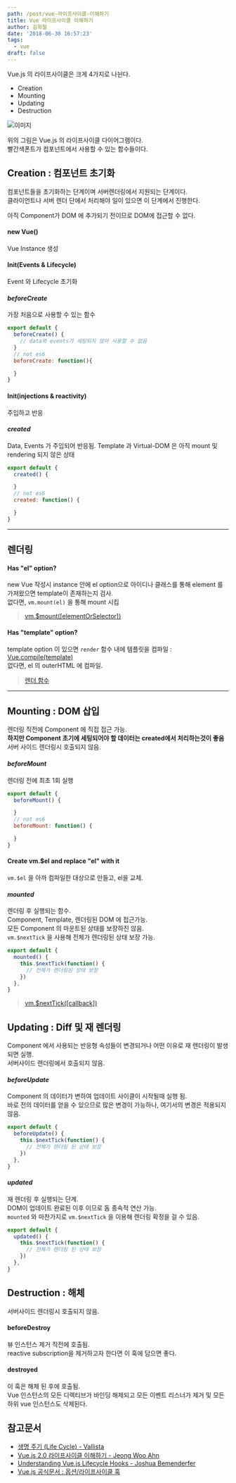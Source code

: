 ```yaml
---
path: /post/vue-라이프사이클-이해하기
title: Vue 라이프사이클 이해하기
author: 김희철
date: '2018-06-30 16:57:23'
tags:
  - vue
draft: false
---
```


Vue.js 의 라이프사이클은 크게 4가지로 나뉜다.

- Creation
- Mounting
- Updating
- Destruction

![이미지](https://kr.vuejs.org/images/lifecycle.png)

위의 그림은 Vue.js 의 라이프사이클 다이어그램이다.  
빨간색폰트가 컴포넌트에서 사용할 수 있는 함수들이다.

## Creation : 컴포넌트 초기화

컴포넌트들을 초기화하는 단계이며 서버렌더링에서 지원되는 단계이다.  
클라이언트나 서버 렌더 단에서 처리해야 일이 있으면 이 단계에서 진행한다.

아직 Component가 DOM 에 추가되기 전이므로 DOM에 접근할 수 없다.

#### new Vue()

Vue Instance 생성

#### Init(Events & Lifecycle)

Event 와 Lifecycle 초기화

#### _beforeCreate_

가장 처음으로 사용할 수 있는 함수

```javascript
export default {
  beforeCreate() {
    // data와 events가 세팅되지 않아 사용할 수 없음
  }
  // not es6
  beforeCreate: function(){

  }
}
```

#### Init(injections & reactivity)

주입하고 반응

#### _created_

Data, Events 가 주입되어 반응됨. Template 과 Virtual-DOM 은 아직 mount 및 rendering 되지 않은 상태

```javascript
export default {
  created() {

  }
  // not es6
  created: function() {

  }
}
```

---

## 렌더링

#### Has "el" option?

new Vue 작성시 instance 안에 el option으로 아이디나 클래스를 통해 element 를 가져왔으면 template이 존재하는지 검사.  
없다면, `vm.mount(el)` 을 통해 mount 시킴

> [vm.\$mount([elementOrSelector])](https://kr.vuejs.org/v2/api/index.html#vm-mount)

#### Has "template" option?

template option 이 있으면 `render` 함수 내에 템플릿을 컴파일 : [Vue.compile(template)](https://kr.vuejs.org/v2/api/index.html#Vue-compile)  
없다면, el 의 outerHTML 에 컴파일.

> [렌더 함수](https://kr.vuejs.org/v2/guide/render-function.html)

---

## Mounting : DOM 삽입

렌더링 직전에 Component 에 직접 접근 가능.  
**하지만 Component 초기에 세팅되어야 할 데이터는 created에서 처리하는것이 좋음**  
서버 사이드 렌더링시 호출되지 않음.

#### _beforeMount_

렌더링 전에 최초 1회 실행

```javascript
export default {
  beforeMount() {

  }
  // not es6
  beforeMount: function() {

  }
}
```

#### Create vm.\$el and replace "el" with it

`vm.$el` 을 아까 컴파일한 대상으로 만들고, el을 교체.

#### _mounted_

렌더링 후 실행되는 함수.  
Component, Template, 렌더링된 DOM 에 접근가능.  
모든 Component 의 마운트된 상태를 보장하진 않음.  
`vm.$nextTick` 을 사용해 전체가 렌더링된 상태 보장 가능.

```javascript
export default {
  mounted() {
    this.$nextTick(function() {
      // 전체가 렌더링된 상태 보장
    })
  },
}
```

> [vm.\$nextTick([callback])](https://kr.vuejs.org/v2/api/index.html#vm-nextTick)

## Updating : Diff 및 재 렌더링

Component 에서 사용되는 반응형 속성들이 변경되거나 어떤 이유로 재 렌더링이 발생되면 실행.  
서버사이드 렌더링에서 호출되지 않음.

#### _beforeUpdate_

Component 의 데이터가 변하여 업데이트 사이클이 시작될때 실행 됨.  
바로 전의 데이터를 얻을 수 있으므로 많은 변경이 가능하나, 여기서의 변경은 적용되지않음.

```javascript
export default {
  beforeUpdate() {
    this.$nextTick(function() {
      // 전체가 렌더링 된 상태 보장
    })
  },
}
```

#### _updated_

재 렌더링 후 실행되는 단계.  
DOM이 업데이트 완료된 이후 이므로 돔 종속적 연산 가능.  
`mounted` 와 마찬가지로 `vm.$nextTick` 을 이용해 렌더링 확정을 걸 수 있음.

```javascript
export default {
  updated() {
    this.$nextTick(function() {
      // 전체가 렌더링 된 상태 보장
    })
  },
}
```

## Destruction : 해체

서버사이드 렌더링시 호출되지 않음.

#### beforeDestroy

뷰 인스턴스 제거 직전에 호출됨.  
reactive subscription을 제거하고자 한다면 이 훅에 담으면 좋다.

#### destroyed

이 훅은 해체 된 후에 호출됨.  
Vue 인스턴스의 모든 디렉티브가 바인딩 해제되고 모든 이벤트 리스너가 제거 및 모든 하위 vue 인스턴스도 삭제된다.

## 참고문서

- [생명 주기 (Life Cycle) - Vallista](https://github.com/Vallista/TIL/blob/master/vuejs/life-cycle.md)
- [Vue.js 2.0 라이프사이클 이해하기 - Jeong Woo Ahn](https://medium.com/witinweb/vue-js-%EB%9D%BC%EC%9D%B4%ED%94%84%EC%82%AC%EC%9D%B4%ED%81%B4-%EC%9D%B4%ED%95%B4%ED%95%98%EA%B8%B0-7780cdd97dd4)
- [Understanding Vue.js Lifecycle Hooks - Joshua Bemenderfer ](https://alligator.io/vuejs/component-lifecycle/)
- [Vue.js 공식문서 : 옵션/라이프사이클 훅](https://kr.vuejs.org/v2/api/index.html#%EC%98%B5%EC%85%98-%EB%9D%BC%EC%9D%B4%ED%94%84%EC%82%AC%EC%9D%B4%ED%81%B4-%ED%9B%85)
